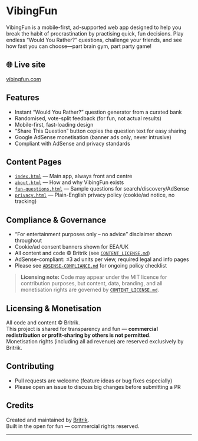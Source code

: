 # VibingFun

VibingFun is a mobile-first, ad-supported web app designed to help you break the habit of procrastination by practising quick, fun decisions. Play endless “Would You Rather?” questions, challenge your friends, and see how fast you can choose—part brain gym, part party game!

## 🌐 Live site
[vibingfun.com](https://vibingfun.com)

## Features

- Instant “Would You Rather?” question generator from a curated bank
- Randomised, vote-split feedback (for fun, not actual results)
- Mobile-first, fast-loading design
- “Share This Question” button copies the question text for easy sharing
- Google AdSense monetisation (banner ads only, never intrusive)
- Compliant with AdSense and privacy standards

## Content Pages

- [`index.html`](index.html) — Main app, always front and centre
- [`about.html`](about.html) — How and why VibingFun exists
- [`fun-questions.html`](fun-questions.html) — Sample questions for search/discovery/AdSense
- [`privacy.html`](privacy.html) — Plain-English privacy policy (cookie/ad notice, no tracking)

## Compliance & Governance

- “For entertainment purposes only – no advice” disclaimer shown throughout
- Cookie/ad consent banners shown for EEA/UK
- All content and code © Britrik (see [`CONTENT_LICENSE.md`](CONTENT_LICENSE.md))
- AdSense-compliant: ≤3 ad units per view, required legal and info pages
- Please see [`ADSENSE-COMPLIANCE.md`](ADSENSE-COMPLIANCE.md) for ongoing policy checklist

> **Licensing note:** Code may appear under the MIT licence for contribution purposes, but content, data, branding, and all monetisation rights are governed by [`CONTENT_LICENSE.md`](CONTENT_LICENSE.md).

## Licensing & Monetisation

All code and content © Britrik.  
This project is shared for transparency and fun — **commercial redistribution or profit-sharing by others is not permitted**.  
Monetisation rights (including all ad revenue) are reserved exclusively by Britrik.

## Contributing

- Pull requests are welcome (feature ideas or bug fixes especially)
- Please open an issue to discuss big changes before submitting a PR

## Credits

Created and maintained by [Britrik](https://github.com/britrik).  
Built in the open for fun — commercial rights reserved.

---
